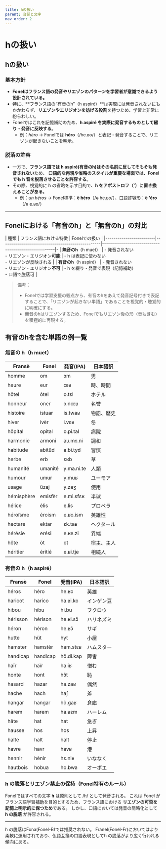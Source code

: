 ```yaml
---
title: hの扱い
parent: 音韻と文字
nav_order: 2
---
```

# hの扱い

## hの扱い

### 基本方針
- **Fonelはフランス語の発音やリエゾンのパターンを学習者が意識できるよう設計されている。**
- 特に、**フランス語の“有音のh”（h aspiré）**は実際には発音されないにもかかわらず、**リエゾンやエリジオンを妨げる役割**を持つため、学習上非常に紛らわしい。
- Fonelではこれを記憶補助のため、**h aspiré を実際に発音するものとして綴り・発音に反映する**。
  - 例：*héro* → Fonelでは **héro**（/he.ʁo/）と表記・発音することで、リエゾンが起きないことを明示。

### 脱落の許容
- 一方で、**フランス語では h aspiré(有音のh)はその名前に反してそもそも発音されない**ため、
**口語的な再現や省略のスタイルが重要な場面では、Fonelでも h 音を脱落させることを許容する**。
- その際、視覚的に h の省略を示す目的で、**h をアポストロフ（'）に置き換えることがある**。
  - 例：*un héros* → Fonel標準：**ë héro**（/ə he.ʁo/）、口語許容形：**ë 'éro**（/ə e.ʁo/）

---


## Fonelにおける「有音のh」と「無音のh」の対比

| 種類                    | フランス語における特徴                           | Fonelでの扱い                                        | 
|-------------------------|--------------------------------------------------|------------------------------------------------------|-
| **無音のh**（h muet）   | - 発音されない<br>- リエゾン・エリジオン**可能** | - h は表記に使わない<br>- リエゾンが反映される       | 
| **有音のh**（h aspiré） | - 発音されない<br>- リエゾン・エリジオン**不可** | - h を綴り・発音で表現（記憶補助）<br>- 口語で脱落可 | 

> 備考：
> - Fonelでは学習支援の観点から、有音のhをあえて発音記号付きで表記することで、「リエゾンが起きない単語」であることを視覚的・聴覚的に明確にする。
> - 無音のhはリエゾンするため、Fonelでもリエゾン後の形（音も含む）を積極的に再現する。



## 有音のhを含む単語の例一覧

### 無音の h（h muet）

| Fransè         | Fonel        | 発音(IPA)          | 日本語訳     |
|----------------|--------------|--------------------|--------------|
| homme          | om           | ɔm                 | 男           |
| heure          | eur          | œʁ                 | 時、時間     |
| hôtel          | òtel         | o.tɛl              | ホテル       |
| honneur        | oner         | ɔ.nœʁ              | 名誉         |
| histoire       | istuar       | is.twaʁ            | 物語、歴史   |
| hiver          | ivèr         | i.vɛʁ              | 冬           |
| hôpital        | opital       | o.pi.tal           | 病院         |
| harmonie       | armoni       | aʁ.mɔ.ni           | 調和         |
| habitude       | abitüd       | a.bi.tyd           | 習慣         |
| herbe          | erb          | ɛʁb                | 草           |
| humanité       | umanité      | y.ma.ni.te         | 人類         |
| humour         | umur         | y.muʁ              | ユーモア     |
| usage          | üzaj         | y.zaʒ              | 使用         |
| hémisphère     | emisfèr      | e.mi.sfɛʁ          | 半球         |
| hélice         | élis         | e.lis              | プロペラ     |
| héroïsme       | éroism       | e.ʁo.ism           | 英雄性       |
| hectare        | ektar        | ɛk.taʁ             | ヘクタール   |
| hérésie        | erési        | e.ʁe.zi            | 異端         |
| hôte           | òt           | ot                 | 宿主、主人   |
| héritier       | éritié       | e.ʁi.tje           | 相続人       |


### 有音の h（h aspiré）

| Fransè         | Fonel        | 発音(IPA)          | 日本語訳     |
|----------------|--------------|--------------------|--------------|
| héros          | héro         | he.ʁo              | 英雄         |
| haricot        | harico       | ha.ʁi.ko           | インゲン豆   |
| hibou          | hibu         | hi.bu              | フクロウ     |
| hérisson       | hérison      | he.ʁi.sɔ̃          | ハリネズミ   |
| héron          | héron        | he.ʁɔ̃             | サギ         |
| hutte          | hüt          | hyt                | 小屋         |
| hamster        | hamstèr      | ham.stɛʁ           | ハムスター   |
| handicap       | handicap     | hɑ̃.di.kap         | 障害         |
| haïr           | haïr         | ha.iʁ              | 憎む         |
| honte          | hont         | hɔ̃t               | 恥           |
| hasard         | hazar        | ha.zaʁ             | 偶然         |
| hache          | hach         | haʃ                | 斧           |
| hangar         | hangar       | hɑ̃.ɡaʁ            | 倉庫         |
| harem          | harem        | ha.ʁɛm             | ハーレム     |
| hâte           | hat          | hat                | 急ぎ         |
| hausse         | hos          | hos                | 上昇         |
| halte          | halt         | halt               | 停止         |
| havre          | havr         | havʁ               | 港           |
| hennir         | hènir        | hɛ.niʁ             | いななく     |
| hautbois       | hobua        | ho.bwa             | オーボエ     |



### h の脱落とリエゾン禁止の保持（Fonel特有のルール）

Fonelではすべての文字 **h** は原則として /h/ として発音される。
これは Fonel がフランス語学習補助を目的とするため、フランス語における **リエゾンの可否を記憶上明示的に保つため**である。
しかし、口語においては発音の簡略化として **h の脱落** が許容される。

---

h の脱落はFona(Fonel-B)では推奨されない。
Franel(Fonel-Fr)においてはより柔軟に運用されており、仏語互換の口語表現としてh の脱落がより広く行われる傾向にある。

